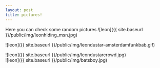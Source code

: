 ```yaml
---
layout: post
title: pictures!
---
```

Here you can check some random pictures.![leon]({{ site.baseurl }}/public/img/leonhiding_msn.jpg)  
  
![leon]({{ site.baseurl }}/public/img/leondustar-amsterdamfunkbab.gif)  
  
  
  
  
  
  
  
  
  
  
  
  
  
  
  
  
  
  
  
![leon]({{ site.baseurl }}/public/img/leondustarcrowd.jpg)  
![leon]({{ site.baseurl }}/public/img/batsboy.jpg)